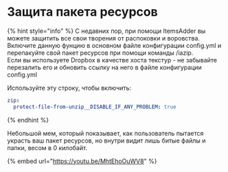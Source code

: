 # Защита пакета ресурсов

{% hint style="info" %}
С недавних пор, при помощи ItemsAdder вы можете защитить все свои творения от распоковки и воровства.  
Включите данную фунцию в основном файле конфигурации config.yml и перепакуйте свой пакет ресурсов при помощи команды /iazip.  
Если вы используете Dropbox в качестве хоста текстур - не забывайте перезалить его и обновить ссылку на него в файле конфигурации config.yml  
  
Используйте эту строку, чтобы включить:  


```yaml
zip:
  protect-file-from-unzip__DISABLE_IF_ANY_PROBLEM: true
```
{% endhint %}

Небольшой мем, который показывает, как пользователь пытается украсть ваш пакет ресурсов, но внутри видит лишь битые файлы и папки, весом в 0 килобайт.

{% embed url="https://youtu.be/MhtEhoOuWV8" %}



